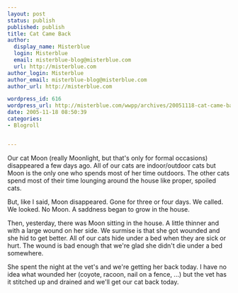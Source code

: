 ```yaml
---
layout: post
status: publish
published: publish
title: Cat Came Back
author:
  display_name: Misterblue
  login: Misterblue
  email: misterblue-blog@misterblue.com
  url: http://misterblue.com
author_login: Misterblue
author_email: misterblue-blog@misterblue.com
author_url: http://misterblue.com

wordpress_id: 616
wordpress_url: http://misterblue.com/wwpp/archives/20051118-cat-came-back
date: 2005-11-18 08:50:39
categories:
- Blogroll


---
```

<p>
Our cat Moon (really Moonlight, but that's only for formal occasions) disappeared
a few days ago.  All of our cats are indoor/outdoor cats but Moon is the only one who spends
most of her time outdoors.  The other cats spend most of their time lounging around the
house like proper, spoiled cats.
</p>
<p>
But, like I said, Moon disappeared.  Gone for three or four days.  We called.  We looked.
No Moon.  A saddness began to grow in the house.
</p>
<p>
Then, yesterday, there was Moon sitting in the house.  A little thinner and with a 
large wound on her side.
We surmise is that she got wounded and she hid to get better.
All of our cats hide under a bed when they are sick or hurt.
The wound is bad enough that we're glad she didn't die under a bed somewhere.
</p>
<p>
She spent the night at the vet's and we're getting her back today.
I have no idea what wounded her (coyote, racoon, nail on a fence, ...) but
the vet has it stitched up and drained and we'll get our cat back today.
</p>
